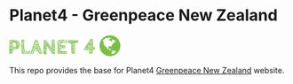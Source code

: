 # Planet4 - Greenpeace New Zealand 

![Greenpeace Planet4](./planet4.png)

This repo provides the base for Planet4 [Greenpeace New Zealand](https://www.greenpeace.org/new-zealand/) website.
